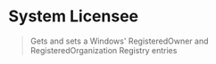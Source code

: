 # System Licensee

> Gets and sets a Windows' RegisteredOwner and RegisteredOrganization Registry entries
